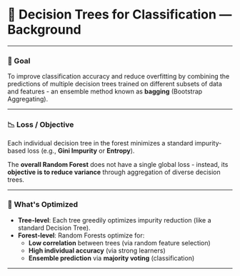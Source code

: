 # 📘 Decision Trees for Classification — Background

---

### 🎯 Goal

To improve classification accuracy and reduce overfitting by combining the predictions of multiple decision trees trained on different subsets of data and features - an ensemble method known as **bagging** (Bootstrap Aggregating).

---

### 📉 Loss / Objective

Each individual decision tree in the forest minimizes a standard impurity-based loss (e.g., **Gini Impurity** or **Entropy**).

The **overall Random Forest** does not have a single global loss - instead, its **objective is to reduce variance** through aggregation of diverse decision trees.

---

### 🧠 What's Optimized

- **Tree-level**: Each tree greedily optimizes impurity reduction (like a standard Decision Tree).
- **Forest-level**: Random Forests optimize for:
  - **Low correlation** between trees (via random feature selection)
  - **High individual accuracy** (via strong learners)
  - **Ensemble prediction** via **majority voting** (classification)

---

